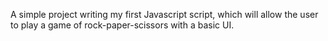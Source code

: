 A simple project writing my first Javascript script, which will allow the user to play a game of rock-paper-scissors with a basic UI.
